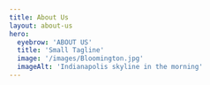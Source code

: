 ```yaml
---
title: About Us
layout: about-us
hero:
  eyebrow: 'ABOUT US'
  title: 'Small Tagline'
  image: '/images/Bloomington.jpg'
  imageAlt: 'Indianapolis skyline in the morning'
---
```

